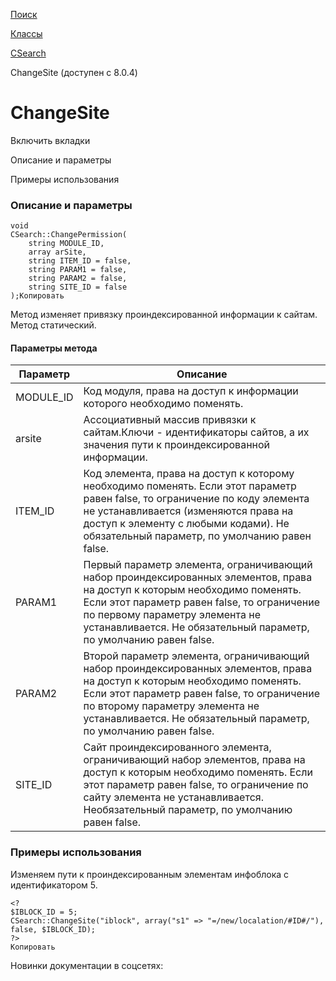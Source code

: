 [Поиск](/api_help/search/index.php)

[Классы](/api_help/search/classes/index.php)

[CSearch](/api_help/search/classes/csearch/index.php)

ChangeSite (доступен с 8.0.4)

ChangeSite
==========

Включить вкладки

Описание и параметры

Примеры использования

### Описание и параметры

```
void
CSearch::ChangePermission(
	string MODULE_ID,
	array arSite,
	string ITEM_ID = false,
	string PARAM1 = false,
	string PARAM2 = false,
	string SITE_ID = false
);Копировать
```

Метод изменяет привязку проиндексированной информации к сайтам. Метод статический.

#### Параметры метода

| Параметр | Описание |
| --- | --- |
| MODULE\_ID | Код модуля, права на доступ к информации которого необходимо поменять. |
| arsite | Ассоциативный массив привязки к сайтам.Ключи - идентификаторы сайтов, а их значения пути к проиндексированной информации. |
| ITEM\_ID | Код элемента, права на доступ к которому необходимо поменять. Если этот параметр равен false, то ограничение по коду элемента не устанавливается (изменяются права на доступ к элементу с любыми кодами). Не обязательный параметр, по умолчанию равен false. |
| PARAM1 | Первый параметр элемента, ограничивающий набор проиндексированных элементов, права на доступ к которым необходимо поменять. Если этот параметр равен false, то ограничение по первому параметру элемента не устанавливается. Не обязательный параметр, по умолчанию равен false. |
| PARAM2 | Второй параметр элемента, ограничивающий набор проиндексированных элементов, права на доступ к которым необходимо поменять. Если этот параметр равен false, то ограничение по второму параметру элемента не устанавливается. Не обязательный параметр, по умолчанию равен false. |
| SITE\_ID | Сайт проиндексированного элемента, ограничивающий набор элементов, права на доступ к которым необходимо поменять. Если этот параметр равен false, то ограничение по сайту элемента не устанавливается. Необязательный параметр, по умолчанию равен false. |

### Примеры использования

Изменяем пути к проиндексированным элементам инфоблока с идентификатором 5.
  

```
<?
$IBLOCK_ID = 5;
CSearch::ChangeSite("iblock", array("s1" => "=/new/localation/#ID#/"), false, $IBLOCK_ID);
?>
Копировать
```

Новинки документации в соцсетях: